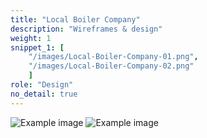 ```yaml
---
title: "Local Boiler Company"
description: "Wireframes & design"
weight: 1
snippet_1: [
    "/images/Local-Boiler-Company-01.png",
    "/images/Local-Boiler-Company-02.png"
    ]
role: "Design"
no_detail: true
---
```


![Example image](/images/Local-Boiler-Company-01.png)
![Example image](/images/Local-Boiler-Company-02.png)